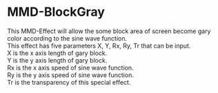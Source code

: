 # MMD-BlockGray
This MMD-Effect will allow the some block area of screen become gary color according to the sine wave function.<br/>
This effect has five parameters X, Y, Rx, Ry, Tr that can be input.<br/>
X is the x axis length of gary block.<br/>
Y is the y axis length of gary block.<br/>
Rx is the x axis speed of sine wave function.<br/>
Ry is the y axis speed of sine wave function.<br/>
Tr is the transparency of this special effect.
